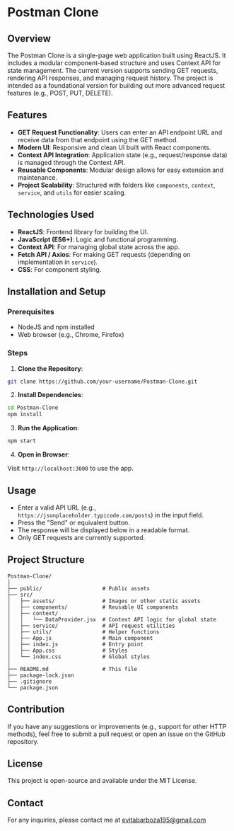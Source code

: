 # Postman Clone

## Overview

The Postman Clone is a single-page web application built using ReactJS. It includes a modular component-based structure and uses Context API for state management. The current version supports sending GET requests, rendering API responses, and managing request history. The project is intended as a foundational version for building out more advanced request features (e.g., POST, PUT, DELETE).

## Features

* **GET Request Functionality**: Users can enter an API endpoint URL and receive data from that endpoint using the GET method.
* **Modern UI**: Responsive and clean UI built with React components.
* **Context API Integration**: Application state (e.g., request/response data) is managed through the Context API.
* **Reusable Components**: Modular design allows for easy extension and maintenance.
* **Project Scalability**: Structured with folders like `components`, `context`, `service`, and `utils` for easier scaling.

## Technologies Used

* **ReactJS**: Frontend library for building the UI.
* **JavaScript (ES6+)**: Logic and functional programming.
* **Context API**: For managing global state across the app.
* **Fetch API / Axios**: For making GET requests (depending on implementation in `service`).
* **CSS**: For component styling.

## Installation and Setup

### Prerequisites

* NodeJS and npm installed
* Web browser (e.g., Chrome, Firefox)

### Steps

1. **Clone the Repository**:

```bash
git clone https://github.com/your-username/Postman-Clone.git
```

2. **Install Dependencies**:

```bash
cd Postman-Clone
npm install
```

3. **Run the Application**:

```bash
npm start
```

4. **Open in Browser**:

Visit `http://localhost:3000` to use the app.

## Usage

* Enter a valid API URL (e.g., `https://jsonplaceholder.typicode.com/posts`) in the input field.
* Press the "Send" or equivalent button.
* The response will be displayed below in a readable format.
* Only GET requests are currently supported.

## Project Structure

```
Postman-Clone/
│
├── public/                   # Public assets
├── src/
│   ├── assets/               # Images or other static assets
│   ├── components/           # Reusable UI components
│   ├── context/
│   │   └── DataProvider.jsx  # Context API logic for global state
│   ├── service/              # API request utilities
│   ├── utils/                # Helper functions
│   ├── App.js                # Main component
│   ├── index.js              # Entry point
│   ├── App.css               # Styles
│   └── index.css             # Global styles
│
├── README.md                 # This file
├── package-lock.json
├── .gitignore
└── package.json
```

## Contribution

If you have any suggestions or improvements (e.g., support for other HTTP methods), feel free to submit a pull request or open an issue on the GitHub repository.

## License

This project is open-source and available under the MIT License.

## Contact

For any inquiries, please contact me at [evitabarboza195@gmail.com](mailto:evitabarboza195@gmail.com)
